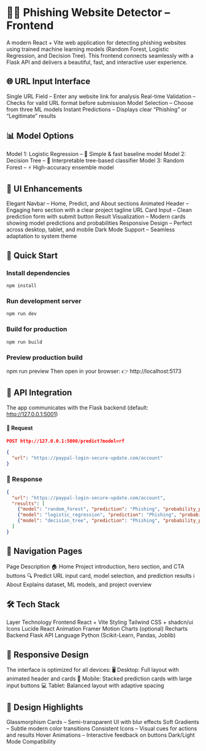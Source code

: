 # 🕵️‍♂️ Phishing Website Detector – Frontend
A modern React + Vite web application for detecting phishing websites using trained machine learning models (Random Forest, Logistic Regression, and Decision Tree).
This frontend connects seamlessly with a Flask API and delivers a beautiful, fast, and interactive user experience.

## 🌐 URL Input Interface
Single URL Field – Enter any website link for analysis
Real-time Validation – Checks for valid URL format before submission
Model Selection – Choose from three ML models
Instant Predictions – Displays clear “Phishing” or “Legitimate” results
## 📊 Model Options
Model 1: Logistic Regression – 🧠 Simple & fast baseline model
Model 2: Decision Tree – 🌿 Interpretable tree-based classifier
Model 3: Random Forest – ⚡ High-accuracy ensemble model
## 🎨 UI Enhancements
Elegant Navbar – Home, Predict, and About sections
Animated Header – Engaging hero section with a clear project tagline
URL Card Input – Clean prediction form with submit button
Result Visualization – Modern cards showing model predictions and probabilities
Responsive Design – Perfect across desktop, tablet, and mobile
Dark Mode Support – Seamless adaptation to system theme
## 🚀 Quick Start
### Install dependencies
```
npm install
```
### Run development server
```
npm run dev
```
### Build for production

```
npm run build
```
### Preview production build
npm run preview
Then open in your browser:
👉 http://localhost:5173
## 🔗 API Integration
The app communicates with the Flask backend (default: http://127.0.0.1:5001)

#### 🔹 Request
```json
POST http://127.0.0.1:5000/predict?model=rf

{
  "url": "https://paypal-login-secure-update.com/account"
}
```

### 🔹 Response
```json
{
  "url": "https://paypal-login-secure-update.com/account",
  "results": [
    {"model": "random_forest", "prediction": "Phishing", "probability_phishing": 0.93, "raw_label": 1,},
    {"model": "logistic_regression", "prediction": "Phishing", "probability_phishing": 0.84, "raw_label": 1,},
    {"model": "decision_tree", "prediction": "Phishing", "probability_phishing": 1.0, "raw_label": 1,}
  ]
}
```
## 🧭 Navigation Pages
Page	    Description
🏠 Home	Project introduction, hero section, and CTA buttons
🔍 Predict	URL input card, model selection, and prediction results
ℹ️ About	Explains dataset, ML models, and project overview

## 🛠️ Tech Stack
Layer	Technology
Frontend	React + Vite
Styling	Tailwind CSS + shadcn/ui
Icons	Lucide React
Animation	Framer Motion
Charts (optional)	Recharts
Backend	Flask API
Language	Python (Scikit-Learn, Pandas, Joblib)
## 📱 Responsive Design
The interface is optimized for all devices:
🖥 Desktop: Full layout with animated header and cards
📱 Mobile: Stacked prediction cards with large input buttons
💻 Tablet: Balanced layout with adaptive spacing
## 🎨 Design Highlights
Glassmorphism Cards – Semi-transparent UI with blur effects
Soft Gradients – Subtle modern color transitions
Consistent Icons – Visual cues for actions and results
Hover Animations – Interactive feedback on buttons
Dark/Light Mode Compatibility

